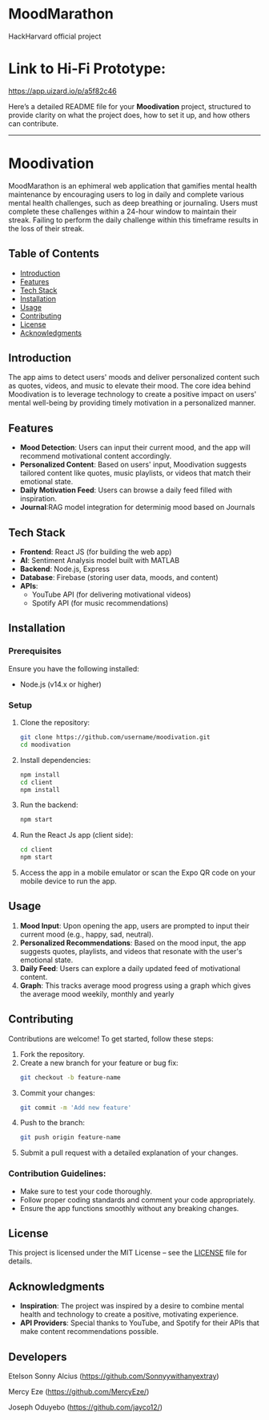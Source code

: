 # MoodMarathon
HackHarvard official project

# Link to Hi-Fi Prototype:
https://app.uizard.io/p/a5f82c46

Here’s a detailed README file for your **Moodivation** project, structured to provide clarity on what the project does, how to set it up, and how others can contribute.

---

# **Moodivation**

MoodMarathon is an ephimeral web application that gamifies mental health maintenance by encouraging users to log in daily and complete various mental health challenges, such as deep breathing or journaling. Users must complete these challenges within a 24-hour window to maintain their streak. Failing to perform the daily challenge within this timeframe results in the loss of their streak.

## **Table of Contents**
- [Introduction](#introduction)
- [Features](#features)
- [Tech Stack](#tech-stack)
- [Installation](#installation)
- [Usage](#usage)
- [Contributing](#contributing)
- [License](#license)
- [Acknowledgments](#acknowledgments)

## **Introduction**
The app aims to detect users' moods and deliver personalized content such as quotes, videos, and music to elevate their mood. The core idea behind Moodivation is to leverage technology to create a positive impact on users' mental well-being by providing timely motivation in a personalized manner.

## **Features**
- **Mood Detection**: Users can input their current mood, and the app will recommend motivational content accordingly.
- **Personalized Content**: Based on users' input, Moodivation suggests tailored content like quotes, music playlists, or videos that match their emotional state.
- **Daily Motivation Feed**: Users can browse a daily feed filled with inspiration.
- **Journal**:RAG model integration for determinig mood based on Journals

## **Tech Stack**
- **Frontend**: React JS (for building the web app)
- **AI**: Sentiment Analysis model built with MATLAB
- **Backend**: Node.js, Express
- **Database**: Firebase (storing user data, moods, and content)
- **APIs**: 
    - YouTube API (for delivering motivational videos)
    - Spotify API (for music recommendations)

## **Installation**
### Prerequisites
Ensure you have the following installed:
- Node.js (v14.x or higher)

### Setup
1. Clone the repository:
    ```bash
    git clone https://github.com/username/moodivation.git
    cd moodivation
    ```

2. Install dependencies:
    ```bash
    npm install
    cd client
    npm install
    ```


3. Run the backend:
    ```bash
    npm start
    ```

4. Run the React Js app (client side):
    ```bash
    cd client
    npm start
    ```

5. Access the app in a mobile emulator or scan the Expo QR code on your mobile device to run the app.

## **Usage**
1. **Mood Input**: Upon opening the app, users are prompted to input their current mood (e.g., happy, sad, neutral).
2. **Personalized Recommendations**: Based on the mood input, the app suggests quotes, playlists, and videos that resonate with the user's emotional state.
3. **Daily Feed**: Users can explore a daily updated feed of motivational content.
4. **Graph**: This tracks average mood progress using a graph which gives the average mood weekily, monthly and yearly 

## **Contributing**
Contributions are welcome! To get started, follow these steps:

1. Fork the repository.
2. Create a new branch for your feature or bug fix:
    ```bash
    git checkout -b feature-name
    ```
3. Commit your changes:
    ```bash
    git commit -m 'Add new feature'
    ```
4. Push to the branch:
    ```bash
    git push origin feature-name
    ```
5. Submit a pull request with a detailed explanation of your changes.

### Contribution Guidelines:
- Make sure to test your code thoroughly.
- Follow proper coding standards and comment your code appropriately.
- Ensure the app functions smoothly without any breaking changes.

## **License**
This project is licensed under the MIT License – see the [LICENSE](LICENSE) file for details.

## **Acknowledgments**
- **Inspiration**: The project was inspired by a desire to combine mental health and technology to create a positive, motivating experience.
- **API Providers**: Special thanks to YouTube, and Spotify for their APIs that make content recommendations possible.


## Developers
Etelson Sonny Alcius (https://github.com/Sonnyywithanyextray)

Mercy Eze (https://github.com/MercyEze/)

Joseph Oduyebo (https://github.com/jayco12/)
